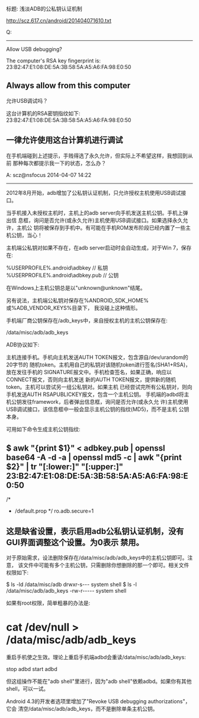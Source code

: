 标题: 浅淡ADB的公私钥认证机制

http://scz.617.cn/android/201404071610.txt

Q:

--------------------------------------------------------------------------
Allow USB debugging?

The computer's RSA key fingerprint is:
23:B2:47:E1:08:DE:5A:3B:58:5A:A5:A6:FA:98:E0:50

Always allow from this computer
--------------------------------------------------------------------------
允许USB调试吗？

这台计算机的RSA密钥指纹如下:
23:B2:47:E1:08:DE:5A:3B:58:5A:A5:A6:FA:98:E0:50

一律允许使用这台计算机进行调试
--------------------------------------------------------------------------

在手机端碰到上述提示，手贱得选了永久允许，但实际上不希望这样，我想回到从前
那种每次都提示我一下的状态，怎么办？

A: scz@nsfocus 2014-04-07 14:22

--------------------------------------------------------------------------
2012年8月开始，adb增加了公私钥认证机制，只允许授权主机使用USB调试接口。

当手机接入未授权主机时，主机上的adb server向手机发送主机公钥。手机上弹出信
息框，询问是否允许(或永久允许)主机使用USB调试接口。如果选择永久允许，主机公
钥将被保存到手机中。有可能在手机ROM发布阶段已经内置了一些主机公钥，当心！

主机端公私钥对如果不存在，在adb server启动时会自动生成，对于Win 7，保存在:

%USERPROFILE%\.android\adbkey       // 私钥
%USERPROFILE%\.android\adbkey.pub   // 公钥

在Windows上主机公钥总是以"unknown@unknown"结尾。

另有说法，主机端公私钥对保存在%ANDROID_SDK_HOME%或%ADB_VENDOR_KEYS%目录下，
我没碰上这种情形。

手机端厂商公钥保存在/adb_keys中，来自授权主机的主机公钥保存在:

/data/misc/adb/adb_keys

ADB协议如下:

主机连接手机。手机向主机发送AUTH TOKEN报文，包含源自/dev/urandom的20字节的
随机token。主机用自己的私钥对该随机token进行签名(SHA1+RSA)，放在发往手机的
SIGNATURE报文中。手机检查签名，如果正确，响应以CONNECT报文，否则向主机发送
新的AUTH TOKEN报文，提供新的随机token。主机可以尝试另一组公私钥对。如果主机
已经尝试完所有公私钥对，则向手机发送AUTH RSAPUBLICKEY报文，包含一个主机公钥。
手机端的adbd将主机公钥发往framework，后者弹出信息框，询问是否允许(或永久允
许)主机使用USB调试接口，该信息框中一般会显示主机公钥的指纹(MD5)，而不是主机
公钥本身。

可用如下命令生成主机公钥指纹:

$ awk "{print $1}" < adbkey.pub | openssl base64 -A -d -a | openssl md5 -c | awk "{print $2}" | tr "[:lower:]" "[:upper:]"
23:B2:47:E1:08:DE:5A:3B:58:5A:A5:A6:FA:98:E0:50
--------------------------------------------------------------------------
/*
 * /default.prop
 */
ro.adb.secure=1

这是缺省设置，表示启用adb公私钥认证机制，没有GUI界面调整这个设置。为0表示
禁用。
--------------------------------------------------------------------------

对于原始需求，设法删除保存在/data/misc/adb/adb_keys中的主机公钥即可。注意，
该文件中可能有多个主机公钥，只需删除你想删除的那一个即可。相关文件权限如下:

$ ls -ld /data/misc/adb
drwxr-s--- system   shell
$ ls -l /data/misc/adb/adb_keys
-rw-r----- system   shell

如果有root权限，简单粗暴的办法是:

# cat /dev/null > /data/misc/adb/adb_keys

重启手机使之生效。理论上重启手机端adbd会重读/data/misc/adb/adb_keys:

stop adbd
start adbd

但这组操作不能在"adb shell"里进行，因为"adb shell"依赖adbd。如果你有其他
shell，可以一试。

Android 4.3的开发者选项里增加了"Revoke USB debugging authorizations"，它会
清空/data/misc/adb/adb_keys，而不是删除单条主机公钥。